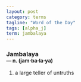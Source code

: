 ```yaml
---
layout: post
category: terms
tagline: "Word of the Day"
tags: [alpha_j]
term: jambalaya
---
```


<h3>Jambalaya<br/> <small>&mdash; n. (jam<span>&middot;</span>ba<span>&middot;</span>la<span>&middot;</span>ya)</small></h3>
<p><ol>
<li>a large teller of untruths</li>
</ol></p>
